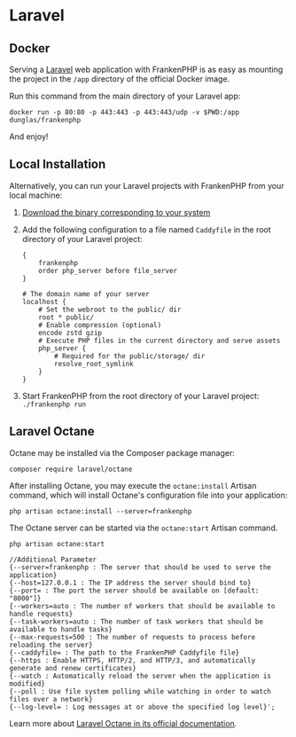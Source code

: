 # Laravel

## Docker

Serving a [Laravel](https://laravel.com) web application with FrankenPHP is as easy as mounting the project in the `/app` directory of the official Docker image.

Run this command from the main directory of your Laravel app:

```console
docker run -p 80:80 -p 443:443 -p 443:443/udp -v $PWD:/app dunglas/frankenphp
```

And enjoy!

## Local Installation

Alternatively, you can run your Laravel projects with FrankenPHP from your local machine:

1. [Download the binary corresponding to your system](https://github.com/dunglas/frankenphp/releases)
2. Add the following configuration to a file named `Caddyfile` in the root directory of your Laravel project:

    ```caddyfile
    {
    	frankenphp
    	order php_server before file_server
    }

    # The domain name of your server
    localhost {
    	# Set the webroot to the public/ dir
    	root * public/
    	# Enable compression (optional)
    	encode zstd gzip
    	# Execute PHP files in the current directory and serve assets
    	php_server {
    		# Required for the public/storage/ dir
    		resolve_root_symlink
    	}
    }
    ```

3. Start FrankenPHP from the root directory of your Laravel project: `./frankenphp run`

## Laravel Octane

Octane may be installed via the Composer package manager:

```console
composer require laravel/octane
```

After installing Octane, you may execute the `octane:install` Artisan command, which will install Octane's configuration file into your application:

```console
php artisan octane:install --server=frankenphp
```

The Octane server can be started via the `octane:start` Artisan command.

```console
php artisan octane:start

//Additional Parameter
{--server=frankenphp : The server that should be used to serve the application}
{--host=127.0.0.1 : The IP address the server should bind to}
{--port= : The port the server should be available on [default: "8000"]}
{--workers=auto : The number of workers that should be available to handle requests}
{--task-workers=auto : The number of task workers that should be available to handle tasks}
{--max-requests=500 : The number of requests to process before reloading the server}
{--caddyfile= : The path to the FrankenPHP Caddyfile file}
{--https : Enable HTTPS, HTTP/2, and HTTP/3, and automatically generate and renew certificates}
{--watch : Automatically reload the server when the application is modified}
{--poll : Use file system polling while watching in order to watch files over a network}
{--log-level= : Log messages at or above the specified log level}';
```

Learn more about [Laravel Octane in its official documentation](https://laravel.com/docs/octane).
